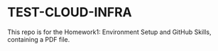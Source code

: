 # TEST-CLOUD-INFRA

This repo is for the Homework1: Environment Setup and GitHub Skills, containing a PDF file.
